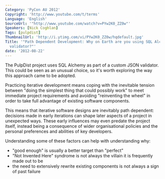 ```yaml
---
Category: 'PyCon AU 2012'
Copyright: 'http://www.youtube.com/t/terms'
Language: 'English'
SourceUrl: '"http://www.youtube.com/watch?v=PYw2K0_ZZ0w"'
Speakers: [Nick Coghlan]
Tags: [pulpdist]
ThumbnailUrl: 'http://i.ytimg.com/vi/PYw2K0_ZZ0w/hqdefault.jpg'
Title: '"Path Dependent Development: Why on Earth are you using SQL Alchemy as a JSON
  validator?"'
date: '2012-08-22'
---
```

The PulpDist project uses SQL Alchemy as part of a custom JSON validator. This
could be seen as an unusual choice, so it's worth exploring the way this
approach came to be adopted.

Practicing iterative development means coping with the inevitable tension
between "doing the simplest thing that could possibly work" to meet immediate
project requirements and avoiding "reinventing the wheel" in order to take
full advantage of existing software components.

This means that iterative software designs are inevitably path dependent:
decisions made in early iterations can shape later aspects of a project in
unexpected ways. These early influences may even predate the project itself,
instead being a consequence of wider organisational policies and the personal
preferences and abilities of key developers.

Understanding some of these factors can help with understanding why:

  * "good enough" is usually a better target than "perfect"
  * "Not Invented Here" syndrome is not always the villain it is frequently made out to be
  * the need to extensively rewrite existing components is not always a sign of past failure

